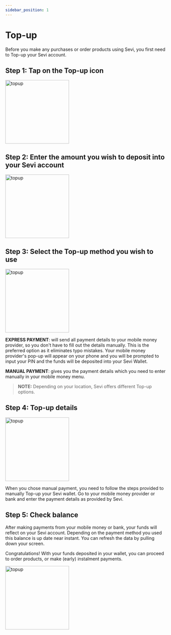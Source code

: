 ```yaml
---
sidebar_position: 1
---
```


# Top-up

Before you make any purchases or order products using Sevi, you first need to Top-up your Sevi account.


## Step 1: Tap on the Top-up icon 

<img src="/img/taptotopup.png" alt="topup" width="200"/>

## Step 2: Enter the amount you wish to deposit into your Sevi account

<img src="/img/despositamount.png" alt="topup" width="200"/>

## Step 3:	Select the Top-up method you wish to use

<img src="/topup/topupoptions.png" alt="topup" width="200"/>

**EXPRESS PAYMENT**: will send all payment details to your mobile money provider, so you don't have to fill out the details manually. This is the preferred option as it eliminates typo mistakes. Your mobile money provider's pop-up will appear on your phone and you will be prompted to input your PIN and the funds will be deposited into your Sevi Wallet.

**MANUAL PAYMENT**: gives you the payment details which you need to enter manually in your mobile money menu.

> **NOTE:** Depending on your location, Sevi offers different Top-up options.

## Step 4: Top-up details

<img src="/topup/topupnumber.png" alt="topup" width="200"/>

When you chose manual payment, you need to follow the steps provided to manually Top-up your Sevi wallet. Go to your mobile money provider or bank and enter the payment details as provided by Sevi. 

## Step 5: Check balance
After making payments from your mobile money or bank, your funds will reflect on your Sevi account. Depending on the payment method you used this balance is up date near instant. You can refresh the data by pulling down your screen.

Congratulations! With your funds deposited in your wallet, you can proceed to order products, or make (early) instalment payments.

<img src="/img/balanceamount.png" alt="topup" width="200"/>

